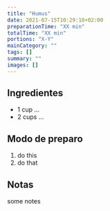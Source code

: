 ```yaml
---
title: "Humus"
date: 2021-07-15T10:29:18+02:00
preparationTime: "XX min"
totalTime: "XX min"
portions: "X-Y"
mainCategory: ""
tags: []
summary: ""
images: []
---
```


## Ingredientes

* 1 cup ...
* 2 cups ...

## Modo de preparo

1. do this
2. do that

## Notas

some notes

